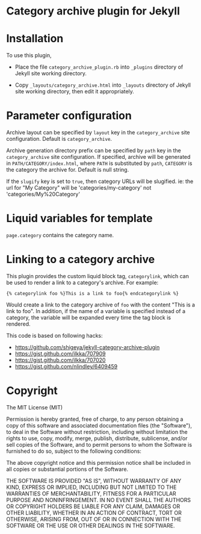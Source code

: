 # Category archive plugin for Jekyll

# Installation

To use this plugin,

- Place the file `category_archive_plugin.rb` into `_plugins`
directory of Jekyll site working directory.

- Copy `_layouts/category_archive.html` into `_layouts` directory of
Jekyll site working directory, then edit it appropriately.


# Parameter configuration

Archive layout can be specified by `layout` key in the `category_archive`
site configuration. Default is `category_archive`.

Archive generation directory prefix can be specified by `path` key in the `category_archive`
site configuration. If specified, archive will be generated in
`PATH/CATEGORY/index.html`, where `PATH` is substituted by `path`, `CATEGORY` is the category
the archive for. Default is null string.

If the `slugify` key is set to `true`, then category URLs will be slugified.
ie: the url for "My Category" will be 'categories/my-category' not
'categories/My%20Category'

# Liquid variables for template

`page.category` contains the category name.

# Linking to a category archive

This plugin provides the custom liquid block tag, `categorylink`, which can be used to render a
link to a category's archive. For example:

```
{% categorylink foo %}This is a link to foo{% endcategorylink %}
```

Would create a link to the category archive of `foo` with the content "This is a link to foo". In
addition, if the name of a variable is specified instead of a category, the variable will be
expanded every time the tag block is rendered.

This code is based on following hacks:

- https://github.com/shigeya/jekyll-category-archive-plugin
- https://gist.github.com/ilkka/707909
- https://gist.github.com/ilkka/707020
- https://gist.github.com/nlindley/6409459

# Copyright

The MIT License (MIT)

Permission is hereby granted, free of charge, to any person obtaining a copy
of this software and associated documentation files (the "Software"), to deal
in the Software without restriction, including without limitation the rights
to use, copy, modify, merge, publish, distribute, sublicense, and/or sell
copies of the Software, and to permit persons to whom the Software is
furnished to do so, subject to the following conditions:

The above copyright notice and this permission notice shall be included in all
copies or substantial portions of the Software.

THE SOFTWARE IS PROVIDED "AS IS", WITHOUT WARRANTY OF ANY KIND, EXPRESS OR
IMPLIED, INCLUDING BUT NOT LIMITED TO THE WARRANTIES OF MERCHANTABILITY,
FITNESS FOR A PARTICULAR PURPOSE AND NONINFRINGEMENT. IN NO EVENT SHALL THE
AUTHORS OR COPYRIGHT HOLDERS BE LIABLE FOR ANY CLAIM, DAMAGES OR OTHER
LIABILITY, WHETHER IN AN ACTION OF CONTRACT, TORT OR OTHERWISE, ARISING FROM,
OUT OF OR IN CONNECTION WITH THE SOFTWARE OR THE USE OR OTHER DEALINGS IN THE
SOFTWARE.
